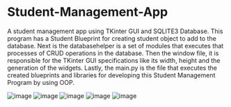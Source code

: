 # Student-Management-App
A student management app using TKinter GUI and SQLITE3 Database. This program has a Student Blueprint for creating student object to add to the database. Next is the databasehelper is
a set of modules that executes that processes of CRUD operations in the database. Then the window file, it is responsible for the TKinter GUI specifications like its width, height and 
the generation of the widgets. Lastly, the main.py is the file that executes the created blueprints and libraries for developing this Student Management Program by using OOP.

![image](https://github.com/user-attachments/assets/8600a0d3-910a-468c-a51e-00759cf4e660)
![image](https://github.com/user-attachments/assets/fbf29e9c-2a52-4329-932f-3d0faa1d66ef)
![image](https://github.com/user-attachments/assets/7b879be2-fb00-408d-bb12-b8374a37f410)
![image](https://github.com/user-attachments/assets/8dbb085a-49b7-4dbc-8312-809ccad12aec)
![image](https://github.com/user-attachments/assets/87ac8450-b34a-49bf-bd68-b811d6338ea2)







